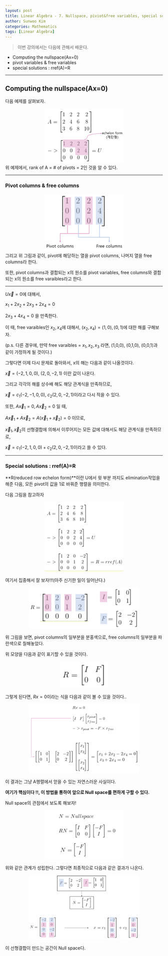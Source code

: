 ```yaml
---
layout: post
title: Linear Algebra - 7. Nullspace, piviot&free variables, special solutions
author: Sunwoo Kim
categories: Mathematics
tags: [Linear Algebra]
---
```

>이번 강의에서는 다음에 관해서 배운다.
- Computing the nullspace(Ax=0)
- pivot variables & free variables
- special solutions : rref(A)=R

---
## Computing the nullspace(Ax=0)
다음 예제를 살펴보자.
<center><img src="/public/img/2019-07-07-linear algebra-lecture07/img1.png" width="50%"></center>
위 예제에서, rank of A = # of pivots = 2인 것을 알 수 있다.

---
### Pivot columns & free columns
<center><img src="/public/img/2019-07-07-linear algebra-lecture07/img2.png" width="50%"></center>
그리고 위 그림과 같이, pivot에 해당하는 열을 pivot columns, 나머지 열을 free columns라 한다.

또한, pivot columns과 결합되는 x의 원소를 pivot variables, free columns와 결합되는 
x의 원소를 free varaibles라고 한다.

---
$U\vec{x} = 0$에 대해서,

$x_1 + 2x_2 + 2x_3 + 2x_4 = 0$

$2x_3 + 4x_4 = 0$ 을 만족한다.

이 때, free varaibles인 $x_2, x_4$에 대해서, $(x_2,x_4)=(1,0),(0,1)$에 대한 해를 구해보자.

(p.s. 다른 경우에, 만약 free varaibles = $x_1,x_2,x_3$ 라면, (1,0,0), (0,1,0), (0,0,1)과 같이 가정하게 될 것이다.)

그렇다면 이제 다시 문제로 돌아와서, x의 해는 다음과 같이 나올것이다.

$\vec{x} = (-2,1,0,0),\ (2,0,-2,1)$ 이란 값이 나온다.

그리고 각각의 해를 상수배 해도 해당 관계식을 만족하므로,

$\vec{x} = c_1(-2,-1,0,0),\ c_2(2,0,-2,1)$이라고 다시 적을 수 있다.

또한, $A\vec{x}_1=0, A\vec{x}_2=0$ 일 때,

$A\vec{x}_1 + A\vec{x}_2 = A(\vec{x}_1+\vec{x}_2) = 0$ 이므로,

$\vec{x}_1, \vec{x}_2$의 선형결합에 의해서 이루어지는 모든 값에 대해서도 해당 관계식을 만족하므로,

$\vec{x} = c_1(-2,1,0,0) + c_2(2,0,-2,1)$이라고 쓸 수 있다.

---
### Special solutions : rref(A)=R
**R(reduced row echelon form)**이란 U에서 윗 부분 까지도 elimination작업을 해준 다음, 
모든 pivot의 값을 1로 바꿔준 행렬을 의미한다.

다음 그림을 참고하자
<center><img src="/public/img/2019-07-07-linear algebra-lecture07/img3.png" width="50%"></center>

여기서 집중해서 잘 보자!!!(아주 신기한 일이 일어난다.)

<center><img src="/public/img/2019-07-07-linear algebra-lecture07/img4.png" width="70%"></center>

위 그림을 보면, pivot columns의 일부분을 분홍색으로, free columns의 일부분을 파란색으로 칠해놓았다.

위 모양을 다음과 같이 표기할 수 있을 것이다.
<center><img src="/public/img/2019-07-07-linear algebra-lecture07/img5.png" width="30%"></center>

그렇게 된다면, $Rx=0$이라는 식을 다음과 같이 볼 수 있을 것이다..
<center><img src="/public/img/2019-07-07-linear algebra-lecture07/img6.png" width="70%"></center>

이 결과는 그냥 A행렬에서 얻을 수 있는 자연스러운 사실이다. 

**여기가 핵심이다 !!,  이 방법을 통하여 앞으로 Null space를 편하게 구할 수 있다.**

Null space의 관점에서 보도록 해보자!
<center><img src="/public/img/2019-07-07-linear algebra-lecture07/img7.png" width="50%"></center>

위와 같은 관계가 성립한다. 그렇다면 최종적으로 다음과 같은 결과가 나온다.
<center><img src="/public/img/2019-07-07-linear algebra-lecture07/img8.png" width="70%"></center>

이 선형결합이 만드는 공간이 Null space다.








